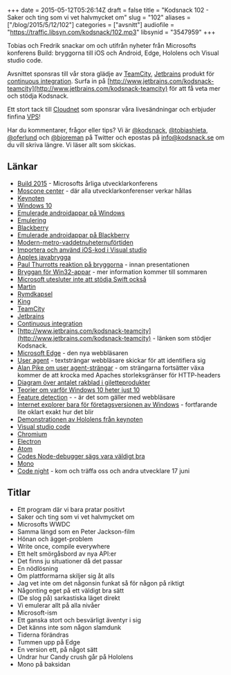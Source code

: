+++
date = 2015-05-12T05:26:14Z
draft = false
title = "Kodsnack 102 - Saker och ting som vi vet halvmycket om"
slug = "102"
aliases = ["/blog/2015/5/12/102"]
categories = ["avsnitt"]
audiofile = "https://traffic.libsyn.com/kodsnack/102.mp3"
libsynid = "3547959"
+++

Tobias och Fredrik snackar om och utifrån nyheter från Microsofts konferens Build: bryggorna till iOS och Android, Edge, Hololens och Visual studio code.

Avsnittet sponsras till vår stora glädje av [TeamCity](http://www.jetbrains.com/kodsnack-teamcity), [Jetbrains](http://www.jetbrains.com) produkt för [continuous integration](http://en.wikipedia.org/wiki/Continuous_integration). Surfa in på [http://www.jetbrains.com/kodsnack-teamcity](http://www.jetbrains.com/kodsnack-teamcity) för att få veta mer och stödja Kodsnack.

Ett stort tack till [Cloudnet](http://www.cloudnet.se) som sponsrar våra livesändningar och erbjuder finfina  [VPS](http://en.wikipedia.org/wiki/Virtual_private_server)!

Har du kommentarer, frågor eller tips? Vi är [@kodsnack](https://www.twitter.com/kodsnack), [@tobiashieta](https://www.twitter.com/tobiashieta), [@oferlund](https://www.twitter.com/oferlund) och [@bjoreman](https://www.twitter.com/bjoreman) på Twitter och epostas på [info@kodsnack.se](mailto:info@kodsnack.se) om du vill skriva längre. Vi läser allt som skickas.

## Länkar ##
* [Build 2015](http://channel9.msdn.com/Events/Build/2015) - Microsofts årliga utvecklarkonferens
* [Moscone center](http://en.wikipedia.org/wiki/Moscone_Center) - där alla utvecklarkonferenser verkar hållas
* [Keynoten](https://channel9.msdn.com/Events/Build/2015/KEY01)
* [Windows 10](http://en.wikipedia.org/wiki/Windows_10)
* [Emulerade androidappar på Windows](http://arstechnica.com/information-technology/2015/04/microsoft-brings-android-ios-apps-to-windows-10/)
* [Emulering](http://en.wikipedia.org/wiki/Emulator)
* [Blackberry](http://en.wikipedia.org/wiki/BlackBerry)
* [Emulerade androidappar på Blackberry](http://en.wikipedia.org/wiki/BlackBerry_10#Android_Layer)
* [Modern-metro-vaddetnuheternuförtiden](http://en.wikipedia.org/wiki/Metro_%28design_language%29)
* [Importera och använd iOS-kod i Visual studio](https://channel9.msdn.com/Events/Build/2015/3-610)
* [Apples javabrygga](https://developer.apple.com/legacy/library/documentation/Cocoa/Conceptual/Legacy/JavaBridge/JavaBridge.pdf)
* [Paul Thurrotts reaktion på bryggorna](https://www.thurrott.com/mobile/android/3174/windows-android) - innan presentationen
* [Bryggan för Win32-appar](https://dev.windows.com/en-us/uwp-bridges) - mer information kommer till sommaren
* [Microsoft utesluter inte att stödja Swift också](http://www.windowscentral.com/microsoft-also-working-towards-swift-compiler-ios-developers-come-windows-10)
* [Martin](https://twitter.com/grapefrukt/)
* [Rymdkapsel](http://rymdkapsel.com/)
* [King](http://en.wikipedia.org/wiki/King_%28company%29)
* [TeamCity](http://www.jetbrains.com/kodsnack-teamcity)
* [Jetbrains](http://www.jetbrains.com)
* [Continuous integration](http://en.wikipedia.org/wiki/Continuous_integration)
* [http://www.jetbrains.com/kodsnack-teamcity](http://www.jetbrains.com/kodsnack-teamcity) - länken som stödjer Kodsnack.
* [Microsoft Edge](http://en.wikipedia.org/wiki/Microsoft_Edge) - den nya webbläsaren
* [User agent](http://en.wikipedia.org/wiki/User_agent) - textsträngar webbläsare skickar för att identifiera sig
* [Alan Pike om user agent-strängar](http://www.allenpike.com/2015/user-agents-of-change/) - om strängarna fortsätter växa kommer de att krocka med Apaches storleksgränser för HTTP-headers
* [Diagram över antalet rakblad i giletteprodukter](http://www.economist.com/node/5624861)
* [Teorier om varför Windows 10 heter just 10](http://www.engadget.com/2014/10/01/windows-10-9-naming-rumor/)
* [Feature detection](http://en.wikipedia.org/wiki/Feature_detection_%28web_development%29) -  - är det som gäller med webbläsare
* [Internet explorer bara för företagsversionen av Windows](https://technet.microsoft.com/en-us/ie/mt163706.aspx) - fortfarande lite oklart exakt hur det blir
* [Demonstrationen av Hololens från keynoten](http://www.theverge.com/2015/4/29/8511289/microsoft-build-2015-hololens-robot-singularity)
* [Visual studio code](https://code.visualstudio.com/)
* [Chromium](http://en.wikipedia.org/wiki/Chromium_%28web_browser%29)
* [Electron](http://electron.atom.io/)
* [Atom](https://atom.io/)
* [Codes Node-debugger sägs vara väldigt bra](http://www.caseyliss.com/2015/5/1/visual-studio-code)
* [Mono](http://en.wikipedia.org/wiki/Mono_%28software%29)
* [Code night](http://www.codenight.se) - kom och träffa oss och andra utvecklare 17 juni

## Titlar ##
* Ett program där vi bara pratar positivt
* Saker och ting som vi vet halvmycket om
* Microsofts WWDC
* Samma längd som en Peter Jackson-film
* Hönan och ägget-problem
* Write once, compile everywhere
* Ett helt smörgåsbord av nya API:er
* Det finns ju situationer då det passar
* En nödlösning
* Om plattformarna skiljer sig åt alls
* Jag vet inte om det någonsin funkat så för någon på riktigt
* Någonting eget på ett väldigt bra sätt
* (De slog på) sarkastiska läget direkt
* Vi emulerar allt på alla nivåer
* Microsoft-ism
* Ett ganska stort och besvärligt äventyr i sig
* Det känns inte som någon slamdunk
* Tiderna förändras
* Tummen upp på Edge
* En version ett, på något sätt
* Undrar hur Candy crush går på Hololens
* Mono på baksidan